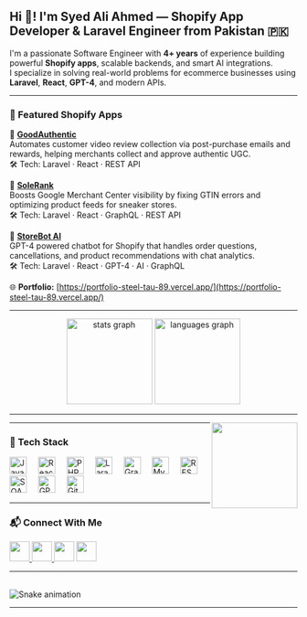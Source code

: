 <h2 align="left">Hi 👋! I'm Syed Ali Ahmed — Shopify App Developer & Laravel Engineer from Pakistan 🇵🇰</h2>

I'm a passionate Software Engineer with **4+ years** of experience building powerful **Shopify apps**, scalable backends, and smart AI integrations.  
I specialize in solving real-world problems for ecommerce businesses using **Laravel**, **React**, **GPT-4**, and modern APIs.

---

### 🚀 Featured Shopify Apps

🔹 **[GoodAuthentic](https://apps.shopify.com/goodauthentic-ugc?st_source=autocomplete&surface_detail=autocomplete_apps)**  
Automates customer video review collection via post-purchase emails and rewards, helping merchants collect and approve authentic UGC.  
🛠 Tech: Laravel · React · REST API

🔹 **[SoleRank](https://apps.shopify.com/solerank?st_source=autocomplete&surface_detail=autocomplete_apps)**  
Boosts Google Merchant Center visibility by fixing GTIN errors and optimizing product feeds for sneaker stores.  
🛠 Tech: Laravel · React · GraphQL · REST API

🔹 **[StoreBot AI](https://apps.shopify.com/store-bot-ai)**  
GPT-4 powered chatbot for Shopify that handles order questions, cancellations, and product recommendations with chat analytics.  
🛠 Tech: Laravel · React · GPT-4 · AI · GraphQL

🌐 **Portfolio:** [https://portfolio-steel-tau-89.vercel.app/](https://portfolio-steel-tau-89.vercel.app/)

---

<div align="center">
  <img src="https://github-readme-stats.vercel.app/api?username=AliAhmed004&hide_title=false&hide_rank=false&show_icons=true&include_all_commits=true&count_private=true&disable_animations=false&theme=dracula&locale=en&hide_border=false" height="150" alt="stats graph" />
  <img src="https://github-readme-stats.vercel.app/api/top-langs?username=AliAhmed004&locale=en&hide_title=false&layout=compact&card_width=320&langs_count=6&theme=dracula&hide_border=false" height="150" alt="languages graph" />
</div>

---

<img align="right" height="150" src="https://i.imgflip.com/65efzo.gif"  />

---

### 🧰 Tech Stack

<div align="left">
  <img src="https://cdn.jsdelivr.net/gh/devicons/devicon/icons/javascript/javascript-original.svg" height="30" alt="JavaScript" />
  <img width="12" />
  <img src="https://cdn.jsdelivr.net/gh/devicons/devicon/icons/react/react-original.svg" height="30" alt="React" />
  <img width="12" />
  <img src="https://cdn.jsdelivr.net/gh/devicons/devicon/icons/php/php-original.svg" height="30" alt="PHP" />
  <img width="12" />
  <img src="https://cdn.jsdelivr.net/gh/devicons/devicon/icons/laravel/laravel-plain.svg" height="30" alt="Laravel" />
  <img width="12" />
  <img src="https://cdn.jsdelivr.net/gh/devicons/devicon/icons/graphql/graphql-plain.svg" height="30" alt="GraphQL" />
  <img width="12" />
  <img src="https://cdn.jsdelivr.net/gh/devicons/devicon/icons/mysql/mysql-original.svg" height="30" alt="MySQL" />
  <img width="12" />
  <img src="https://img.shields.io/badge/REST_API-FF6F00?style=flat-square&logo=api&logoColor=white" height="30" alt="REST API" />
  <img width="12" />
  <img src="https://img.shields.io/badge/SOAP_API-007396?style=flat-square&logoColor=white" height="30" alt="SOAP" />
  <img width="12" />
  <img src="https://img.shields.io/badge/GPT_4-8A2BE2?style=flat-square&logo=openai&logoColor=white" height="30" alt="GPT-4" />
  <img width="12" />
  <img src="https://cdn.jsdelivr.net/gh/devicons/devicon/icons/git/git-original.svg" height="30" alt="Git" />
</div>

---

### 📬 Connect With Me

<div align="left">
  <a href="mailto:syedaliahmed.business@gmail.com" target="_blank">
    <img src="https://img.shields.io/static/v1?message=Gmail&logo=gmail&label=&color=D14836&logoColor=white&labelColor=&style=for-the-badge" height="35" />
  </a>
  <a href="https://www.linkedin.com/in/your-profile" target="_blank">
    <img src="https://img.shields.io/static/v1?message=LinkedIn&logo=linkedin&label=&color=0077B5&logoColor=white&style=for-the-badge" height="35" />
  </a>
  <img src="https://img.shields.io/static/v1?message=Instagram&logo=instagram&label=&color=E4405F&logoColor=white&style=for-the-badge" height="35" />
  <img src="https://img.shields.io/static/v1?message=Discord&logo=discord&label=&color=7289DA&logoColor=white&style=for-the-badge" height="35" />
</div>

---

<br clear="both">

<img src="https://raw.githubusercontent.com/maurodesouza/maurodesouza/output/snake.svg" alt="Snake animation" />

---
